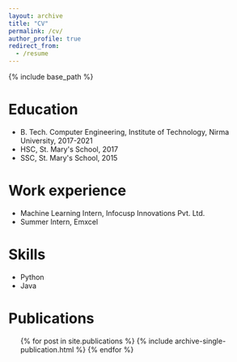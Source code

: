 ```yaml
---
layout: archive
title: "CV"
permalink: /cv/
author_profile: true
redirect_from:
  - /resume
---
```


{% include base_path %}

Education
======
* B. Tech. Computer Engineering, Institute of Technology, Nirma University, 2017-2021
* HSC, St. Mary's School, 2017
* SSC, St. Mary's School, 2015

Work experience
======
* Machine Learning Intern, Infocusp Innovations Pvt. Ltd.
* Summer Intern, Emxcel
  
Skills
======
* Python
* Java

Publications
======
  <ul>{% for post in site.publications %}
    {% include archive-single-publication.html %}
  {% endfor %}</ul>
  
<!--Talks
======
  <ul>{% for post in site.talks %}
    {% include archive-single-talk-cv.html %}
  {% endfor %}</ul>
  
Teaching
======
  <ul>{% for post in site.teaching %}
    {% include archive-single-cv.html %}
  {% endfor %}</ul>
  
Service and leadership
======
* Currently signed in to 43 different slack teams
-->